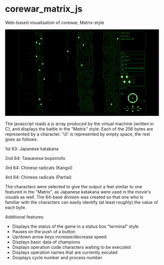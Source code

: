 # corewar_matrix_js
Web-based visualisation of corewar, Matrix-style 

![screenshot](https://raw.githubusercontent.com/JohnSzaboJr/corewar_matrix_js/master/screenshot.png)

The javascript reads a js array produced by the virtual machine (written in C), and displays the battle in the "Matrix" style.
Each of the 256 bytes are represented by a character. '\0' is represented by empty space, the rest goes as follows:

1st 63: Japanese katakana

2nd 64: Taiwanese bopomofo

3rd 64: Chinese radicals (Kangxi)

4rd 64: Chinese radicals (Partial)

The characters were selected to give the output a feel similar to one featured in the "Matrix", as Japanese katakana
were used in the movie's visuals as well. The 64-base division was created so that one who is familiar with the characters
can easily identify (at least roughly) the value of each byte.

Additional features:

- Displays the status of the game in a status box "terminal" style
- Pauses on the push of a button
- Up/down arrow keys increase/decrease speed
- Displays basic data of champions
- Displays operation code characters waiting to be executed
- Displays operation names that are currently excuted
- Dosplays cycle number and process number
